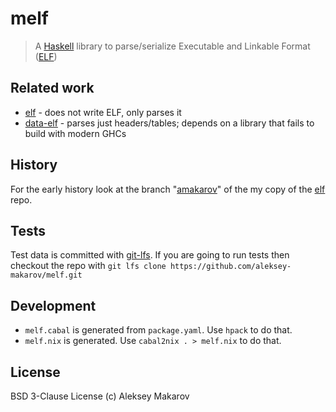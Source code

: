 # melf

> A [Haskell](https://www.haskell.org/) library to parse/serialize
> Executable and Linkable Format ([ELF](https://en.wikipedia.org/wiki/Executable_and_Linkable_Format))

## Related work

- [elf](https://github.com/wangbj/elf) - does not write ELF, only parses it
- [data-elf](https://github.com/mvv/data-elf) - parses just headers/tables; depends on a library that fails to build with modern GHCs

## History

For the early history look at the branch "[amakarov](https://github.com/aleksey-makarov/elf/tree/amakarov)" of
the my copy of the [elf](https://github.com/aleksey-makarov/elf) repo.

## Tests

Test data is committed with [git-lfs](https://git-lfs.github.com/).
If you are going to run tests then checkout the repo with
`git lfs clone https://github.com/aleksey-makarov/melf.git`

## Development

- `melf.cabal` is generated from `package.yaml`.  Use `hpack` to do that.
- `melf.nix` is generated.  Use `cabal2nix . > melf.nix` to do that.

## License

BSD 3-Clause License (c) Aleksey Makarov
